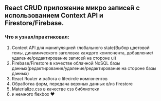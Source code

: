 ## React CRUD приложение микро записей с использованием Context API и Firestore/Firebase.

### Что я узнал/практиковал:

1. Context API для манипуляцией глобального state(Выбор цветовой темы, динамического заголовка каждого компонента, добавление/удаление/редактирование записей на стороне ui)
2. Firebase/Firestore в качестве облачной NoSQL базы данных(редактирование/удаление/редактирование на стороне базы данных)
3. React Router и работа с lifecircle компонентов 
4. Обработка форм, передача верхных данных в/из firestore
5. Materialize.css в качестве css библиотеки
6. и немного flexbox ❤

